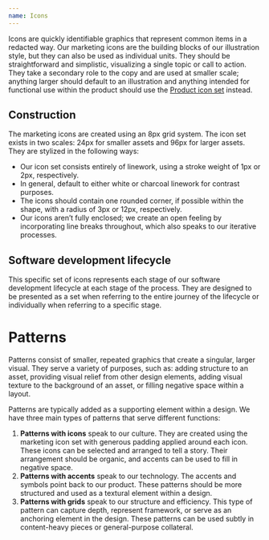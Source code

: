 ```yaml
---
name: Icons
---
```


Icons are quickly identifiable graphics that represent common items in a redacted way. Our marketing icons are the building blocks of our illustration style, but they can also be used as individual units. They should be straightforward and simplistic, visualizing a single topic or call to action. They take a secondary role to the copy and are used at smaller scale; anything larger should default to an illustration and anything intended for functional use within the product should use the [Product icon set](/product-foundations/iconography) instead.

## Construction

The marketing icons are created using an 8px grid system. The icon set exists in two scales: 24px for smaller assets and 96px for larger assets. They are stylized in the following ways:

- Our icon set consists entirely of linework, using a stroke weight of 1px or 2px, respectively.
- In general, default to either white or charcoal linework for contrast purposes.
- The icons should contain one rounded corner, if possible within the shape, with a radius of 3px or 12px, respectively.
- Our icons aren’t fully enclosed; we create an open feeling by incorporating line breaks throughout, which also speaks to our iterative processes.

<figure-img alt="Construction of small (24px) and large (94px) brand icons" label="Construction of small and large brand icons" src="/img/brand/brand-icon-construction.svg"></figure-img>

## Software development lifecycle

This specific set of icons represents each stage of our software development lifecycle at each stage of the process. They are designed to be presented as a set when referring to the entire journey of the lifecycle or individually when referring to a specific stage.

<figure-img alt="A preview of the icons within the software development lifecycle set" label="Software development lifecycle icon samples" src="/img/brand/sdlc-icons.svg"></figure-img>

# Patterns

Patterns consist of smaller, repeated graphics that create a singular, larger visual. They serve a variety of purposes, such as: adding structure to an asset, providing visual relief from other design elements, adding visual texture to the background of an asset, or filling negative space within a layout.

Patterns are typically added as a supporting element within a design. We have three main types of patterns that serve different functions:

1. **Patterns with icons** speak to our culture. They are created using the marketing icon set with generous padding applied around each icon. These icons can be selected and arranged to tell a story. Their arrangement should be organic, and accents can be used to fill in negative space.
1. **Patterns with accents** speak to our technology. The accents and symbols point back to our product. These patterns should be more structured and used as a textural element within a design.
1. **Patterns with grids** speak to our structure and efficiency. This type of pattern can capture depth, represent framework, or serve as an anchoring element in the design. These patterns can be used subtly in content-heavy pieces or general-purpose collateral.

<figure-img alt="Three visual examples of patterns" label="Three examples of patterns using icons, accents, and grids" src="/img/brand/pattern-samples.png"></figure-img>
